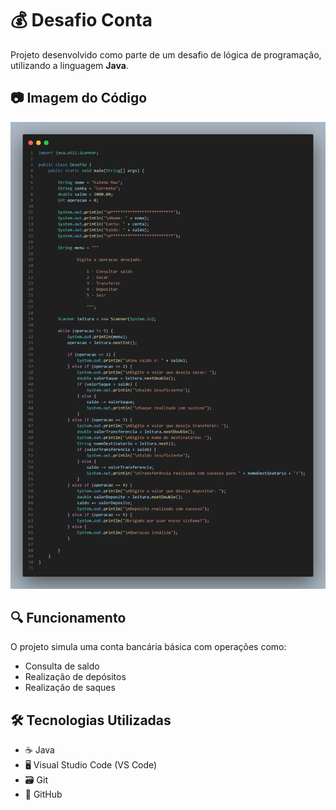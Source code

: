 # 💰 Desafio Conta

Projeto desenvolvido como parte de um desafio de lógica de programação, utilizando a linguagem **Java**.

## 📷 Imagem do Código

<img src="code.png" alt="foto do código">

## 🔍 Funcionamento

O projeto simula uma conta bancária básica com operações como:

- Consulta de saldo
- Realização de depósitos
- Realização de saques

## 🛠 Tecnologias Utilizadas

- ☕ Java
- 🖥️ Visual Studio Code (VS Code)
- 🗃️ Git
- 🐙 GitHub
